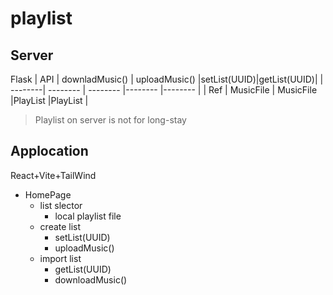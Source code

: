 # playlist
## Server
Flask
| API     | downladMusic() | uploadMusic() |setList(UUID)|getList(UUID)|
| --------| --------       | --------        |--------     |--------     |
| Ref     | MusicFile      | MusicFile       |PlayList     |PlayList     |
> Playlist on server is not for long-stay

## Applocation
React+Vite+TailWind

* HomePage
    * list slector
        * local playlist file
    * create list
        * setList(UUID)
        * uploadMusic()
    * import list
        * getList(UUID)
        * downloadMusic()